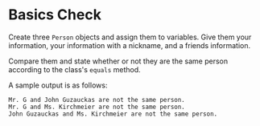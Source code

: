# Basics Check

Create three `Person` objects and assign them to variables. Give them your information, your information with a nickname, and a friends information.

Compare them and state whether or not they are the same person according to the class's `equals` method.

A sample output is as follows:

```
Mr. G and John Guzauckas are not the same person.
Mr. G and Ms. Kirchmeier are not the same person.
John Guzauckas and Ms. Kirchmeier are not the same person.
```